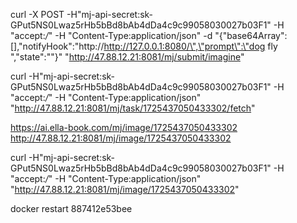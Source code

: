 curl -X POST  -H"mj-api-secret:sk-GPut5NS0Lwaz5rHb5bBd8bAb4dDa4c9c99058030027b03F1" -H  "accept:*/*"  -H  "Content-Type:application/json" -d "{\"base64Array\":[],\"notifyHook\":\"http://http://127.0.0.1:8080/\",\"prompt\":\"dog fly \",\"state\":\"\"}" "http://47.88.12.21:8081/mj/submit/imagine"



curl  -H"mj-api-secret:sk-GPut5NS0Lwaz5rHb5bBd8bAb4dDa4c9c99058030027b03F1" -H  "accept:*/*"  -H  "Content-Type:application/json" "http://47.88.12.21:8081/mj/task/1725437050433302/fetch"

https://ai.ella-book.com/mj/image/1725437050433302
http://47.88.12.21:8081/mj/image/1725437050433302


curl  -H"mj-api-secret:sk-GPut5NS0Lwaz5rHb5bBd8bAb4dDa4c9c99058030027b03F1" -H  "accept:*/*"  -H  "Content-Type:application/json" "http://47.88.12.21:8081/mj/image/1725437050433302"



docker restart 887412e53bee 